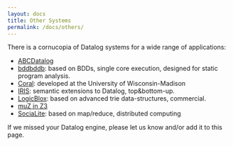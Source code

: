 ```yaml
---
layout: docs
title: Other Systems
permalink: /docs/others/
---
```

There is a cornucopia of Datalog systems for a wide range of applications:
 
 * [ABCDatalog](http://abcdatalog.seas.harvard.edu)
 * [bddbddb](http://bddbddb.sourceforge.net): based on BDDs, single core execution, designed for static program analysis. 
 * [Coral](http://research.cs.wisc.edu/coral/): developed at the University of Wisconsin-Madison
 * [IRIS](http://repo.roscidus.com/java/iris): semantic extensions to Datalog, top&bottom-up.
 * [LogicBlox](http://www.logicblox.com/): based on advanced trie data-structures, commercial. 
 * [muZ in Z3](https://github.com/Z3Prover/z3/wiki)
 * [SociaLite](http://socialite-lang.github.io): based on map/reduce, distributed computing

If we missed your Datalog engine, please let us know and/or add it to this page.
